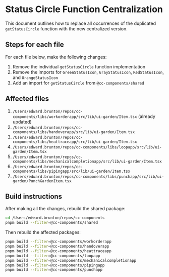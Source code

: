 # Status Circle Function Centralization

This document outlines how to replace all occurrences of the duplicated `getStatusCircle` function with the new centralized version.

## Steps for each file

For each file below, make the following changes:

1. Remove the individual `getStatusCircle` function implementation
2. Remove the imports for `GreenStatusIcon`, `GrayStatusIcon`, `RedStatusIcon`, and `OrangeStatusIcon`
3. Add an import for `getStatusCircle` from `@cc-components/shared`

## Affected files

1. `/Users/edward.brunton/repos/cc-components/libs/workorderapp/src/lib/ui-garden/Item.tsx` (already updated)
2. `/Users/edward.brunton/repos/cc-components/libs/handoverapp/src/lib/ui-garden/Item.tsx`
3. `/Users/edward.brunton/repos/cc-components/libs/heattraceapp/src/lib/ui-garden/Item.tsx`
4. `/Users/edward.brunton/repos/cc-components/libs/loopapp/src/lib/ui-garden/Item.tsx`
5. `/Users/edward.brunton/repos/cc-components/libs/mechanicalcompletionapp/src/lib/ui-garden/Item.tsx`
6. `/Users/edward.brunton/repos/cc-components/libs/pipingapp/src/lib/ui-garden/Item.tsx`
7. `/Users/edward.brunton/repos/cc-components/libs/punchapp/src/lib/ui-garden/PunchGardenItem.tsx`

## Build instructions

After making all the changes, rebuild the shared package:

```bash
cd /Users/edward.brunton/repos/cc-components
pnpm build --filter=@cc-components/shared
```

Then rebuild the affected packages:

```bash
pnpm build --filter=@cc-components/workorderapp
pnpm build --filter=@cc-components/handoverapp
pnpm build --filter=@cc-components/heattraceapp
pnpm build --filter=@cc-components/loopapp
pnpm build --filter=@cc-components/mechanicalcompletionapp
pnpm build --filter=@cc-components/pipingapp
pnpm build --filter=@cc-components/punchapp
```
